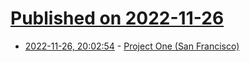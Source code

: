# [Published on 2022-11-26](index.md)

* [2022-11-26, 20:02:54](https://news.ycombinator.com/item?id=33756101) - [Project One (San Francisco)](https://en.wikipedia.org/wiki/Project_One_(San_Francisco))
